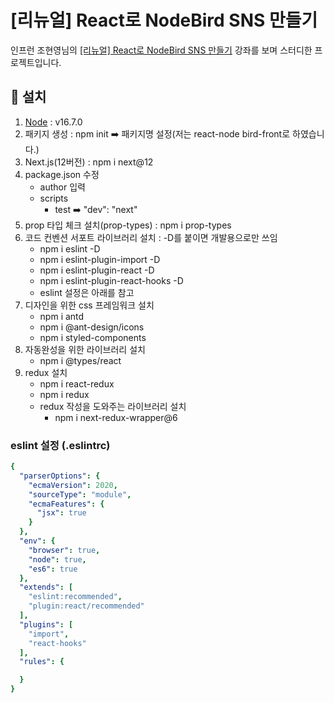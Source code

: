 # [리뉴얼] React로 NodeBird SNS 만들기

인프런 조현영님의 [[리뉴얼] React로 NodeBird SNS 만들기](https://www.inflearn.com/course/%EB%85%B8%EB%93%9C%EB%B2%84%EB%93%9C-%EB%A6%AC%EC%95%A1%ED%8A%B8-%EB%A6%AC%EB%89%B4%EC%96%BC/dashboard) 강좌를 보며 스터디한 프로젝트입니다.





## :hammer: 설치

1. [Node](https://nodejs.org/en/) : v16.7.0
2. 패키지 생성 : npm init :arrow_right: 패키지명 설정(저는 react-node bird-front로 하였습니다.)
3. Next.js(12버전) : npm i next@12
4. package.json 수정
   - author 입력
   - scripts
     - test :arrow_right: "dev": "next"
5. prop 타입 체크 설치(prop-types) : npm i prop-types
6. 코드 컨벤션 서포트 라이브러리 설치 : -D를 붙이면 개발용으로만 쓰임
   - npm i eslint -D
   - npm i eslint-plugin-import -D
   - npm i eslint-plugin-react -D
   - npm i eslint-plugin-react-hooks -D
   - eslint 설정은 아래를 참고
7. 디자인을 위한 css 프레임워크 설치
   - npm i antd
   - npm i @ant-design/icons
   - npm i styled-components
8. 자동완성을 위한 라이브러리 설치
   - npm i @types/react
9. redux 설치
   - npm i react-redux
   - npm i redux
   - redux 작성을 도와주는 라이브러리 설치
     - npm i next-redux-wrapper@6



### eslint 설정 (.eslintrc)

```yaml
{
  "parserOptions": {
    "ecmaVersion": 2020,
    "sourceType": "module",
    "ecmaFeatures": {
      "jsx": true
    }
  },
  "env": {
    "browser": true,
    "node": true,
    "es6": true
  },
  "extends": [
    "eslint:recommended",
    "plugin:react/recommended"
  ],
  "plugins": [
    "import",
    "react-hooks"
  ],
  "rules": {

  }
}
```

